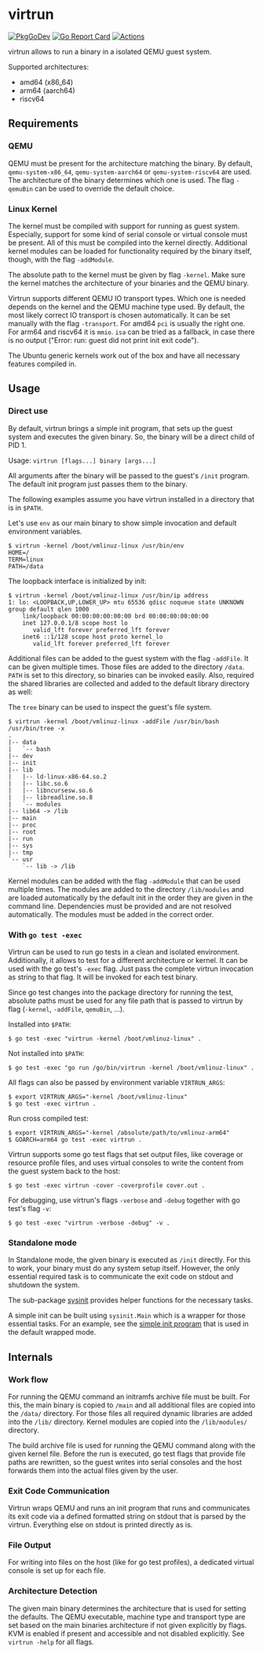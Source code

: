 <!--
SPDX-FileCopyrightText: 2024 Tobias Böhm <code@aibor.de>

SPDX-License-Identifier: GPL-3.0-or-later
-->

# virtrun

[![PkgGoDev][pkg-go-dev-badge]][pkg-go-dev]
[![Go Report Card][go-report-card-badge]][go-report-card]
[![Actions][actions-test-badge]][actions-test]

virtrun allows to run a binary in a isolated QEMU guest system.

Supported architectures:
* amd64 (x86_64)
* arm64 (aarch64)
* riscv64

## Requirements

### QEMU

QEMU must be present for the architecture matching the binary. By default,
`qemu-system-x86_64`, `qemu-system-aarch64` or `qemu-system-riscv64` are used.
The architecture of the binary determines which one is used. The flag
`-qemuBin` can be used to override the default choice.

### Linux Kernel

The kernel must be compiled with support for running as guest system.
Especially, support for some kind of serial console or virtual console must be
present. All of this must be compiled into the kernel directly. Additional
kernel modules can be loaded for functionality required by the binary itself,
though, with the flag `-addModule`.

The absolute path to the kernel must be given by flag `-kernel`. Make sure the
kernel matches the architecture of your binaries and the QEMU binary.

Virtrun supports different QEMU IO transport types. Which one is needed depends
on the kernel and the QEMU machine type used. By default, the most likely
correct IO transport is chosen automatically. It can be set manually with the
flag `-transport`. For amd64 `pci` is usually the right one. For arm64 and
riscv64 it is `mmio`. `isa` can be tried as a fallback, in case there is no
output ("Error: run: guest did not print init exit code").

The Ubuntu generic kernels work out of the box and have all necessary features
compiled in.

## Usage

### Direct use

By default, virtrun brings a simple init program, that sets up the guest system
and executes the given binary. So, the binary will be a direct child of PID 1.

Usage: `virtrun [flags...] binary [args...]`

All arguments after the binary will be passed to the guest's `/init` program.
The default init program just passes them to the binary.

The following examples assume you have virtrun installed in a directory that is
in `$PATH`.

Let's use `env` as our main binary to show simple invocation and default
environment variables.

```console
$ virtrun -kernel /boot/vmlinuz-linux /usr/bin/env
HOME=/
TERM=linux
PATH=/data
```

The loopback interface is initialized by init:

```console
$ virtrun -kernel /boot/vmlinuz-linux /usr/bin/ip address
1: lo: <LOOPBACK,UP,LOWER_UP> mtu 65536 qdisc noqueue state UNKNOWN group default qlen 1000
    link/loopback 00:00:00:00:00:00 brd 00:00:00:00:00:00
    inet 127.0.0.1/8 scope host lo
       valid_lft forever preferred_lft forever
    inet6 ::1/128 scope host proto kernel_lo
       valid_lft forever preferred_lft forever
```

Additional files can be added to the guest system with the flag `-addFile`. It
can be given multiple times. Those files are added to the directory `/data`.
`PATH` is set to this directory, so binaries can be invoked easily. Also,
required the shared libraries are collected and added to the default library
directory as well:

The `tree` binary can be used to inspect the guest's file system.

```console
$ virtrun -kernel /boot/vmlinuz-linux -addFile /usr/bin/bash /usr/bin/tree -x
.
|-- data
|   `-- bash
|-- dev
|-- init
|-- lib
|   |-- ld-linux-x86-64.so.2
|   |-- libc.so.6
|   |-- libncursesw.so.6
|   |-- libreadline.so.8
|   `-- modules
|-- lib64 -> /lib
|-- main
|-- proc
|-- root
|-- run
|-- sys
|-- tmp
`-- usr
    `-- lib -> /lib
```

Kernel modules can be added with the flag `-addModule` that can be used
multiple times. The modules are added to the directory `/lib/modules` and are
loaded automatically by the default init in the order they are given in the
command line. Dependencies must be provided and are not resolved automatically.
The modules must be added in the correct order.

### With `go test -exec`

Virtrun can be used to run go tests in a clean and isolated environment.
Additionally, it allows to test for a different architecture or kernel. It can
be used with the go test's `-exec` flag. Just pass the complete virtrun
invocation as string to that flag. It will be invoked for each test binary.

Since go test changes into the package directory for running the test, absolute
paths must be used for any file path that is passed to virtrun by flag
(`-kernel`, `-addFile`, `qemuBin`, ...).

Installed into `$PATH`:

```console
$ go test -exec "virtrun -kernel /boot/vmlinuz-linux" .
```

Not installed into `$PATH`:

```console
$ go test -exec "go run /go/bin/virtrun -kernel /boot/vmlinuz-linux" .
```

All flags can also be passed by environment variable `VIRTRUN_ARGS`:

```console
$ export VIRTRUN_ARGS="-kernel /boot/vmlinuz-linux"
$ go test -exec virtrun .
```

Run cross compiled test:

```console
$ export VIRTRUN_ARGS="-kernel /absolute/path/to/vmlinuz-arm64"
$ GOARCH=arm64 go test -exec virtrun .
```

Virtrun supports some go test flags that set output files, like coverage or
resource profile files, and uses virtual consoles to write the content from the
guest system back to the host:

```console
$ go test -exec virtrun -cover -coverprofile cover.out .
```

For debugging, use virtrun's flags `-verbose` and `-debug` together with go
test's flag `-v`:

```console
$ go test -exec "virtrun -verbose -debug" -v .
```

### Standalone mode

In Standalone mode, the given binary is executed as `/init` directly. For this
to work, your binary must do any system setup itself. However, the only
essential required task is to communicate the exit code on stdout and shutdown
the system.

The sub-package [sysinit](https://pkg.go.dev/github.com/aibor/virtrun/sysinit)
provides helper functions for the necessary tasks.

A simple init can be built using `sysinit.Main` which is a wrapper for those
essential tasks. For an example, see the
[simple init program](internal/virtrun/init/cmd/main.go) that is used in the
default wrapped mode.

## Internals

### Work flow

For running the QEMU command an initramfs archive file must be built. For this,
the main binary is copied to `/main` and all additional files are copied into
the `/data/` directory. For those files all required dynamic libraries are
added into the `/lib/` directory. Kernel modules are copied into the
`/lib/modules/` directory.

The build archive file is used for running the QEMU command along with the
given kernel file. Before the run is executed, go test flags that provide file
paths are rewritten, so the guest writes into serial consoles and the host
forwards them into the actual files given by the user.

### Exit Code Communication

Virtrun wraps QEMU and runs an init program that runs and communicates its exit
code via a defined formatted string on stdout that is parsed by the virtrun.
Everything else on stdout is printed directly as is.

### File Output

For writing into files on the host (like for go test profiles), a dedicated
virtual console is set up for each file.

### Architecture Detection

The given main binary determines the architecture that is used for setting 
the defaults. The QEMU executable, machine type and transport type are set
based on the main binaries architecture if not given explicitly by flags. KVM
is enabled if present and accessible and not disabled explicitly. See 
`virtrun -help` for all flags.

[pkg-go-dev]:           https://pkg.go.dev/github.com/aibor/virtrun
[pkg-go-dev-badge]:     https://pkg.go.dev/badge/github.com/aibor/virtrun
[go-report-card]:       https://goreportcard.com/report/github.com/aibor/virtrun
[go-report-card-badge]: https://goreportcard.com/badge/github.com/aibor/virtrun
[actions-test]:         https://github.com/aibor/virtrun/actions/workflows/test.yaml
[actions-test-badge]:   https://github.com/aibor/virtrun/actions/workflows/test.yaml/badge.svg?branch=main
